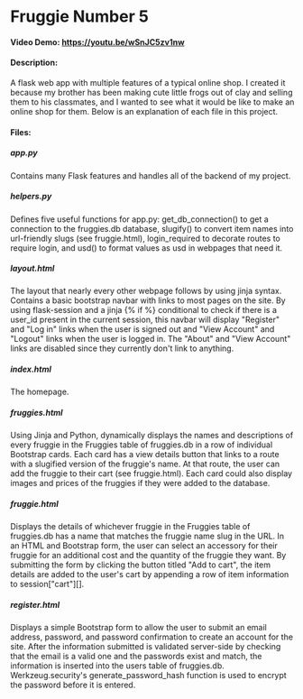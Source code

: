 # Fruggie Number 5
#### Video Demo: https://youtu.be/wSnJC5zv1nw
#### Description:
A flask web app with multiple features of a typical online shop. I created it because my brother has been making cute little frogs out of clay and selling them to his classmates, and I wanted to see what it would be like to make an online shop for them. Below is an explanation of each file in this project.
#### Files:
##### app.py
Contains many Flask features and handles all of the backend of my project.
##### helpers.py
Defines five useful functions for app.py: get_db_connection() to get a connection to the fruggies.db database, slugify() to convert item names into url-friendly slugs (see fruggie.html), login_required to decorate routes to require login, and usd() to format values as usd in webpages that need it.
##### layout.html
The layout that nearly every other webpage follows by using jinja syntax. Contains a basic bootstrap navbar with links to most pages on the site. By using flask-session and a jinja {% if %} conditional to check if there is a user_id present in the current session, this navbar will display "Register" and "Log in" links when the user is signed out and "View Account" and "Logout" links when the user is logged in. The "About" and "View Account" links are disabled since they currently don't link to anything.
##### index.html
The homepage. 
##### fruggies.html
Using Jinja and Python, dynamically displays the names and descriptions of every fruggie in the Fruggies table of fruggies.db in a row of individual Bootstrap cards. Each card has a view details button that links to a route with a slugified version of the fruggie's name. At that route, the user can add the fruggie to their cart (see fruggie.html). Each card could also display images and prices of the fruggies if they were added to the database. 
##### fruggie.html
Displays the details of whichever fruggie in the Fruggies table of fruggies.db has a name that matches the fruggie name slug in the URL. In an HTML and Bootstrap form, the user can select an accessory for their fruggie for an additional cost and the quantity of the fruggie they want. By submitting the form by clicking the button titled "Add to cart", the item details are added to the user's cart by appending a row of item information to session["cart"][].
##### register.html
Displays a simple Bootstrap form to allow the user to submit an email address, password, and password confirmation to create an account for the site. After the information submitted is validated server-side by checking that the email is a valid one and the passwords exist and match, the information is inserted into the users table of fruggies.db. Werkzeug.security's generate_password_hash function is used to encrypt the password before it is entered.
